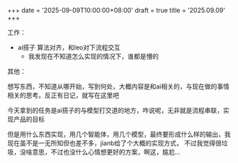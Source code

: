 +++
date = '2025-09-09T10:00:00+08:00'
draft = true
title = '2025.09.09'
+++

<!--more-->

工作：
- ai搭子 算法对齐，和leo对下流程交互
  - 我发现在不知道怎么实现的情况下，谁都是懵的


其他：

想写东西，不知道从哪开始，写到何处，大概内容是和ai相关的，与现在做的事情相关的思考。反正有日记，就写在这里吧

今天拿到的任务是ai搭子的与模型打交道的地方，咋说呢，无非就是流程串联，实现产品的目标

但是用什么东西实现，用几个智能体，用几个模型，最终要形成什么样的输出，我现在虽不是一无所知但也差不多，jianb给了个大概的实现方式，
不过我觉得很垃圾，没啥意思，不过也没什么心情想更好的方案，啊这，尴尬...




